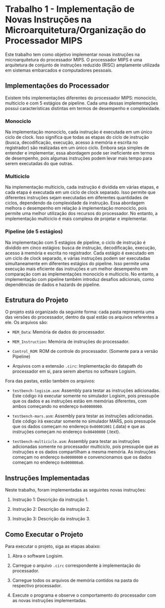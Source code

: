 # Trabalho 1 - Implementação de Novas Instruções na Microarquitetura/Organização do Processador MIPS

Este trabalho tem como objetivo implementar novas instruções na microarquitetura do processador MIPS. O processador MIPS é uma arquitetura de conjunto de instruções reduzido (RISC) amplamente utilizada em sistemas embarcados e computadores pessoais.

<!-- TODO: adicionar imagens -->
## Implementações do Processador

Existem três implementações diferentes do processador MIPS: monociclo, multiciclo e com 5 estágios de pipeline. Cada uma dessas implementações possui características distintas em termos de desempenho e complexidade.

### Monociclo

Na implementação monociclo, cada instrução é executada em um único ciclo de clock. Isso significa que todas as etapas do ciclo de instrução (busca, decodificação, execução, acesso à memória e escrita no registrador) são realizadas em um único ciclo. Embora seja simples de entender e implementar, essa abordagem pode ser ineficiente em termos de desempenho, pois algumas instruções podem levar mais tempo para serem executadas do que outras.

### Multiciclo

Na implementação multiciclo, cada instrução é dividida em várias etapas, e cada etapa é executada em um ciclo de clock separado. Isso permite que diferentes instruções sejam executadas em diferentes quantidades de ciclos, dependendo da complexidade da instrução. Essa abordagem melhora o desempenho em relação à implementação monociclo, pois permite uma melhor utilização dos recursos do processador. No entanto, a implementação multiciclo é mais complexa de projetar e implementar.

### Pipeline (de 5 estágios)

Na implementação com 5 estágios de pipeline, o ciclo de instrução é dividido em cinco estágios: busca de instrução, decodificação, execução, acesso à memória e escrita no registrador. Cada estágio é executado em um ciclo de clock separado, e várias instruções podem ser executadas simultaneamente em diferentes estágios do pipeline. Isso permite uma execução mais eficiente das instruções e um melhor desempenho em comparação com as implementações monociclo e multiciclo. No entanto, a implementação com pipeline também introduz desafios adicionais, como dependências de dados e hazards de pipeline.

## Estrutura do Projeto

O projeto está organizado da seguinte forma: cada pasta representa uma das versões do processador, dentro da qual estão os arquivos referentes a ele. Os arquivos são:

- `MEM_Data`: Memória de dados do processador.

- `MEM_Instruction`: Memória de instruções do processador.

- `Control_ROM`: ROM de controle do processador.
(Somente para a versão Pipeline)  

- Arquivos com a extensão `.circ`: Implementação do datapath do processador em si, para serem abertos no software Logisim.

Fora das pastas, estão também os arquivos:

- `testbench-logisim.asm`: Assembly para testar as instruções adicionadas. Este código irá executar somente no simulador Logisim, pois pressupõe que os dados e as instruções estão em memórias diferentes, com ambos começando no endereço `0x00000000`.

- `testbench-mars.asm`: Assembly para testar as instruções adicionadas. Este código irá executar somente no simulador MARS, pois pressupõe que os dados começam no endereço `0x00001001` (.data) e que as instruções começam no endereço `0x00400000` (.text).

- `testbench-multiciclo.asm`: Assembly para testar as instruções adicionadas somente no processador multiciclo, pois pressupõe que as instruções e os dados compartilham a mesma memória. As instruções começam no endereço `0x00000000` e convencionamos que os dados começam no endereço `0x000000a0`.

## Instruções Implementadas

Neste trabalho, foram implementadas as seguintes novas instruções:

<!-- TODO: adicionar as descrições -->
1. Instrução 1: Descrição da instrução 1.

2. Instrução 2: Descrição da instrução 2.

3. Instrução 3: Descrição da instrução 3.

## Como Executar o Projeto

Para executar o projeto, siga as etapas abaixo:

1. Abra o software Logisim.

2. Carregue o arquivo `.circ` correspondente à implementação do processador.

3. Carregue todos os arquivos de memória contidos na pasta do respectivo processador.

4. Execute o programa e observe o comportamento do processador com as novas instruções implementadas.
